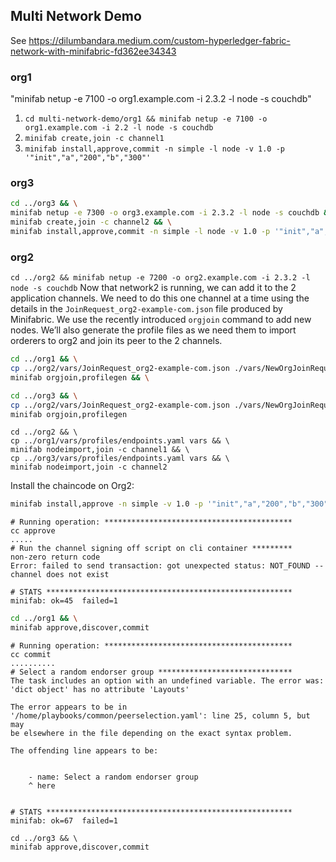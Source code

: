 ## Multi Network Demo
See https://dilumbandara.medium.com/custom-hyperledger-fabric-network-with-minifabric-fd362ee34343

### org1


"minifab netup -e 7100 -o org1.example.com -i 2.3.2 -l node -s couchdb"

1. `cd multi-network-demo/org1 && minifab netup -e 7100 -o org1.example.com -i 2.2 -l node -s couchdb`
2. `minifab create,join -c channel1`
3. `minifab install,approve,commit -n simple -l node -v 1.0 -p '"init","a","200","b","300"'`

### org3

```bash
cd ../org3 && \
minifab netup -e 7300 -o org3.example.com -i 2.3.2 -l node -s couchdb && \
minifab create,join -c channel2 && \
minifab install,approve,commit -n simple -l node -v 1.0 -p '"init","a","200","b","300"'
```

### org2
`cd ../org2 && minifab netup -e 7200 -o org2.example.com -i 2.3.2 -l node -s couchdb`
Now that network2 is running, we can add it to the 2 application channels. We need to do this one channel at a time using the details in the `JoinRequest_org2-example-com.json` file produced by Minifabric. We use the recently introduced `orgjoin` command to add new nodes. We’ll also generate the profile files as we need them to import orderers to org2 and join its peer to the 2 channels.

```bash
cd ../org1 && \
cp ../org2/vars/JoinRequest_org2-example-com.json ./vars/NewOrgJoinRequest.json && \
minifab orgjoin,profilegen && \

cd ../org3 && \
cp ../org2/vars/JoinRequest_org2-example-com.json ./vars/NewOrgJoinRequest.json && \
minifab orgjoin,profilegen
```

```
cd ../org2 && \
cp ../org1/vars/profiles/endpoints.yaml vars && \
minifab nodeimport,join -c channel1 && \
cp ../org3/vars/profiles/endpoints.yaml vars && \
minifab nodeimport,join -c channel2
```
Install the chaincode on Org2:
```bash
minifab install,approve -n simple -v 1.0 -p '"init","a","200","b","300"' -c channel1
```
    # Running operation: ******************************************
    cc approve
    .....
    # Run the channel signing off script on cli container *********
    non-zero return code
    Error: failed to send transaction: got unexpected status: NOT_FOUND -- channel does not exist

    # STATS *******************************************************
    minifab: ok=45  failed=1


```bash
cd ../org1 && \
minifab approve,discover,commit
```

    # Running operation: ******************************************
    cc commit
    ..........
    # Select a random endorser group ******************************
    The task includes an option with an undefined variable. The error was: 'dict object' has no attribute 'Layouts'
    
    The error appears to be in '/home/playbooks/common/peerselection.yaml': line 25, column 5, but may
    be elsewhere in the file depending on the exact syntax problem.
    
    The offending line appears to be:
    
    
        - name: Select a random endorser group
        ^ here
    

    # STATS *******************************************************
    minifab: ok=67  failed=1


```
cd ../org3 && \
minifab approve,discover,commit
```
